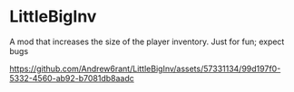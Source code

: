 # LittleBigInv
A mod that increases the size of the player inventory.
Just for fun; expect bugs

https://github.com/Andrew6rant/LittleBigInv/assets/57331134/99d197f0-5332-4560-ab92-b7081db8aadc

